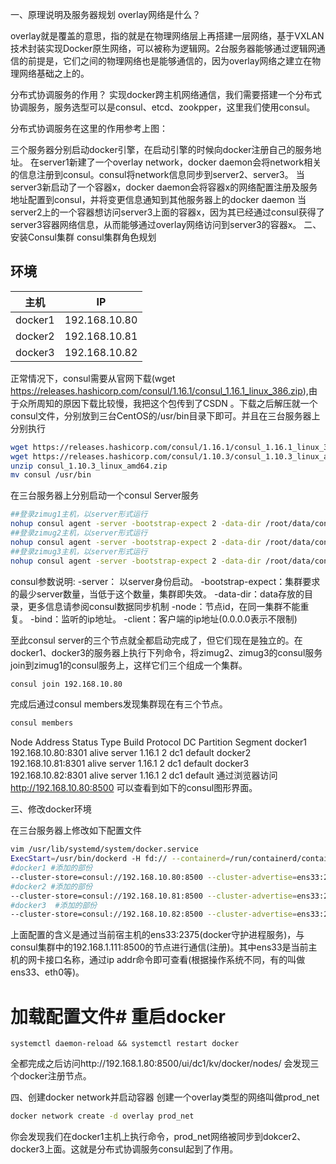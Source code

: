 一、原理说明及服务器规划
overlay网络是什么？

overlay就是覆盖的意思，指的就是在物理网络层上再搭建一层网络，基于VXLAN技术封装实现Docker原生网络，可以被称为逻辑网。2台服务器能够通过逻辑网通信的前提是，它们之间的物理网络也是能够通信的，因为overlay网络之建立在物理网络基础之上的。

分布式协调服务的作用？
实现docker跨主机网络通信，我们需要搭建一个分布式协调服务，服务选型可以是consul、etcd、zookpper，这里我们使用consul。

分布式协调服务在这里的作用参考上图：

三个服务器分别启动docker引擎，在启动引擎的时候向docker注册自己的服务地址。
在server1新建了一个overlay network，docker daemon会将network相关的信息注册到consul。consul将network信息同步到server2、server3。
当server3新启动了一个容器x，docker daemon会将容器x的网络配置注册及服务地址配置到consul，并将变更信息通知到其他服务器上的docker daemon
当server2上的一个容器想访问server3上面的容器x，因为其已经通过consul获得了server3容器网络信息，从而能够通过overlay网络访问到server3的容器x。
二、安装Consul集群
consul集群角色规划

## 环境

| 主机    | IP            |
| ------- | ------------- |
| docker1 | 192.168.10.80 |
| docker2 | 192.168.10.81 |
| docker3 | 192.168.10.82 |

正常情况下，consul需要从官网下载(wget https://releases.hashicorp.com/consul/1.16.1/consul_1.16.1_linux_386.zip),由于众所周知的原因下载比较慢，我把这个包传到了CSDN 。下载之后解压就一个consul文件，分别放到三台CentOS的/usr/bin目录下即可。并且在三台服务器上分别执行

```bash
wget https://releases.hashicorp.com/consul/1.16.1/consul_1.16.1_linux_386.zip
wget https://releases.hashicorp.com/consul/1.10.3/consul_1.10.3_linux_amd64.zip
unzip consul_1.10.3_linux_amd64.zip
mv consul /usr/bin
```




在三台服务器上分别启动一个consul Server服务

```bash
##登录zimug1主机，以server形式运行
nohup consul agent -server -bootstrap-expect 2 -data-dir /root/data/consul -node=docker1 -bind=192.168.10.80 -ui -client 0.0.0.0 &
##登录zimug2主机，以server形式运行
nohup consul agent -server -bootstrap-expect 2 -data-dir /root/data/consul -node=docker2 -bind=192.168.10.81 -ui -client 0.0.0.0 & 
##登录zimug3主机，以server形式运行
nohup consul agent -server -bootstrap-expect 2 -data-dir /root/data/consul -node=docker3 -bind=192.168.10.82 -ui -client 0.0.0.0 &
```

consul参数说明:
-server： 以server身份启动。
-bootstrap-expect：集群要求的最少server数量，当低于这个数量，集群即失效。
-data-dir：data存放的目录，更多信息请参阅consul数据同步机制
-node：节点id，在同一集群不能重复。
-bind：监听的ip地址。
-client：客户端的ip地址(0.0.0.0表示不限制)

至此consul server的三个节点就全都启动完成了，但它们现在是独立的。在docker1、docker3的服务器上执行下列命令，将zimug2、zimug3的consul服务join到zimug1的consul服务上，这样它们三个组成一个集群。

```bash
consul join 192.168.10.80
```



完成后通过consul members发现集群现在有三个节点。

```bash
consul members
```

Node     Address             Status  Type    Build   Protocol  DC   Partition  Segment
docker1  192.168.10.80:8301  alive   server  1.16.1  2         dc1  default    <all>
docker2  192.168.10.81:8301  alive   server  1.16.1  2         dc1  default    <all>
docker3  192.168.10.82:8301  alive   server  1.16.1  2         dc1  default    <all>
通过浏览器访问 http://192.168.10.80:8500 可以查看到如下的consul图形界面。

三、修改docker环境

在三台服务器上修改如下配置文件

```bash
vim /usr/lib/systemd/system/docker.service
ExecStart=/usr/bin/dockerd -H fd:// --containerd=/run/containerd/containerd.sock \  #添个杠换行
#docker1 #添加的部份
--cluster-store=consul://192.168.10.80:8500 --cluster-advertise=ens33:2375
#docker2 #添加的部份
--cluster-store=consul://192.168.10.81:8500 --cluster-advertise=ens33:2375
#docker3  #添加的部份
--cluster-store=consul://192.168.10.82:8500 --cluster-advertise=ens33:2375
```


上面配置的含义是通过当前宿主机的ens33:2375(docker守护进程服务)，与consul集群中的192.168.1.111:8500的节点进行通信(注册)。其中ens33是当前主机的网卡接口名称，通过ip addr命令即可查看(根据操作系统不同，有的叫做ens33、eth0等)。

# 加载配置文件# 重启docker
```
systemctl daemon-reload && systemctl restart docker
```

全都完成之后访问http://192.168.1.80:8500/ui/dc1/kv/docker/nodes/ 会发现三个docker注册节点。

四、创建docker network并启动容器
创建一个overlay类型的网络叫做prod_net

```bash
docker network create -d overlay prod_net
```

你会发现我们在docker1主机上执行命令，prod_net网络被同步到dokcer2、docker3上面。这就是分布式协调服务consul起到了作用。

